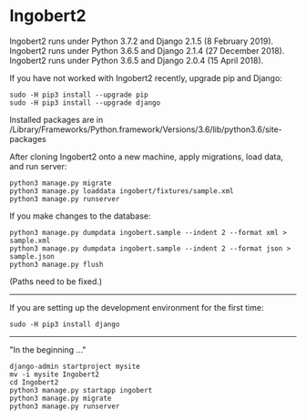 # Ingobert2

Ingobert2 runs under Python 3.7.2 and Django 2.1.5 (8 February 2019).
Ingobert2 runs under Python 3.6.5 and Django 2.1.4 (27 December 2018).
Ingobert2 runs under Python 3.6.5 and Django 2.0.4 (15 April 2018).

If you have not worked with Ingobert2 recently, upgrade pip and Django:
```
sudo -H pip3 install --upgrade pip
sudo -H pip3 install --upgrade django
```
Installed packages are in
/Library/Frameworks/Python.framework/Versions/3.6/lib/python3.6/site-packages

After cloning Ingobert2 onto a new machine,
apply migrations, load data, and run server:
```
python3 manage.py migrate
python3 manage.py loaddata ingobert/fixtures/sample.xml
python3 manage.py runserver
```
If you make changes to the database:
```
python3 manage.py dumpdata ingobert.sample --indent 2 --format xml > sample.xml
python3 manage.py dumpdata ingobert.sample --indent 2 --format json > sample.json
python3 manage.py flush
```
(Paths need to be fixed.)

---
If you are setting up the development environment for the first time:
```
sudo -H pip3 install django
```
---
"In the beginning ..."
```
django-admin startproject mysite
mv -i mysite Ingobert2
cd Ingobert2
python3 manage.py startapp ingobert
python3 manage.py migrate
python3 manage.py runserver
```

